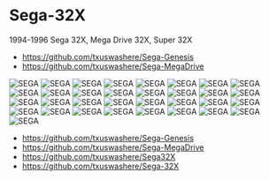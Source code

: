 # Sega-32X
1994-1996 Sega 32X, Mega Drive 32X, Super 32X

* https://github.com/txuswashere/Sega-Genesis
* https://github.com/txuswashere/Sega-MegaDrive



![SEGA](https://github.com/txuswashere/Sega-32X/raw/main/Sega-32X/AfterBurnerComplete.png "Sega") 
![SEGA](https://github.com/txuswashere/Sega-32X/raw/main/Sega-32X/AmazingSpider-Man,The-WebofFire.png "Sega") 
![SEGA](https://github.com/txuswashere/Sega-32X/raw/main/Sega-32X/BCRacers.png "Sega") 
![SEGA](https://github.com/txuswashere/Sega-32X/raw/main/Sega-32X/Blackthorne.png "Sega") 
![SEGA](https://github.com/txuswashere/Sega-32X/raw/main/Sega-32X/BrutalUnleashed-AbovetheClaw.png "Sega") 
![SEGA](https://github.com/txuswashere/Sega-32X/raw/main/Sega-32X/ChaotixKnucklesChaotix.png "Sega") 
![SEGA](https://github.com/txuswashere/Sega-32X/raw/main/Sega-32X/CyberBrawlCosmicCarnage.png "Sega") 
![SEGA](https://github.com/txuswashere/Sega-32X/raw/main/Sega-32X/Darxide(Europe)(En,Fr,De,Es).png "Sega") 
![SEGA](https://github.com/txuswashere/Sega-32X/raw/main/Sega-32X/Doom.png "Sega") 
![SEGA](https://github.com/txuswashere/Sega-32X/raw/main/Sega-32X/FIFASoccer96(Europe)(En,Fr,De,Es,It,Sv).png "Sega") 
![SEGA](https://github.com/txuswashere/Sega-32X/raw/main/Sega-32X/GolfMagazine36GreatHolesStarringFredCouples.png "Sega") 
![SEGA](https://github.com/txuswashere/Sega-32X/raw/main/Sega-32X/Kolibri.png "Sega") 
![SEGA](https://github.com/txuswashere/Sega-32X/raw/main/Sega-32X/MetalHead(En,Ja).png "Sega") 
![SEGA](https://github.com/txuswashere/Sega-32X/raw/main/Sega-32X/MortalKombatII.png "Sega") 
![SEGA](https://github.com/txuswashere/Sega-32X/raw/main/Sega-32X/MotocrossChampionship.png "Sega") 
![SEGA](https://github.com/txuswashere/Sega-32X/raw/main/Sega-32X/NBAJam-TournamentEdition.png "Sega") 
![SEGA](https://github.com/txuswashere/Sega-32X/raw/main/Sega-32X/NFLQuarterbackClub.png "Sega") 
![SEGA](https://github.com/txuswashere/Sega-32X/raw/main/Sega-32X/ParasquadZaxxonsMotherbase2000.png "Sega") 
![SEGA](https://github.com/txuswashere/Sega-32X/raw/main/Sega-32X/Pitfall-TheMayanAdventure.png "Sega") 
![SEGA](https://github.com/txuswashere/Sega-32X/raw/main/Sega-32X/PrimalRage.png "Sega") 
![SEGA](https://github.com/txuswashere/Sega-32X/raw/main/Sega-32X/RBIBaseball95.png "Sega") 
![SEGA](https://github.com/txuswashere/Sega-32X/raw/main/Sega-32X/ShadowSquadronStellarAssault.png "Sega") 
![SEGA](https://github.com/txuswashere/Sega-32X/raw/main/Sega-32X/SpaceHarrier.png "Sega") 
![SEGA](https://github.com/txuswashere/Sega-32X/raw/main/Sega-32X/StarTrekStarfleetAcademy-StarshipBridgeSimulator.png "Sega") 
![SEGA](https://github.com/txuswashere/Sega-32X/raw/main/Sega-32X/StarWarsArcade.png "Sega") 
![SEGA](https://github.com/txuswashere/Sega-32X/raw/main/Sega-32X/Tempo.png "Sega") 
![SEGA](https://github.com/txuswashere/Sega-32X/raw/main/Sega-32X/T-Mek.png "Sega") 
![SEGA](https://github.com/txuswashere/Sega-32X/raw/main/Sega-32X/ToughmanContest.png "Sega") 
![SEGA](https://github.com/txuswashere/Sega-32X/raw/main/Sega-32X/VirtuaFighter.png "Sega") 
![SEGA](https://github.com/txuswashere/Sega-32X/raw/main/Sega-32X/VirtuaRacingDeluxe.png "Sega") 
![SEGA](https://github.com/txuswashere/Sega-32X/raw/main/Sega-32X/WorldSeriesBaseballStarringDeionSanders.png "Sega") 
![SEGA](https://github.com/txuswashere/Sega-32X/raw/main/Sega-32X/WWFRaw.png "Sega") 
![SEGA](https://github.com/txuswashere/Sega-32X/raw/main/Sega-32X/WWFWrestleMania-TheArcadeGame.png "Sega") 


* https://github.com/txuswashere/Sega-Genesis
* https://github.com/txuswashere/Sega-MegaDrive
* https://github.com/txuswashere/Sega32X
* https://github.com/txuswashere/Sega-32X
